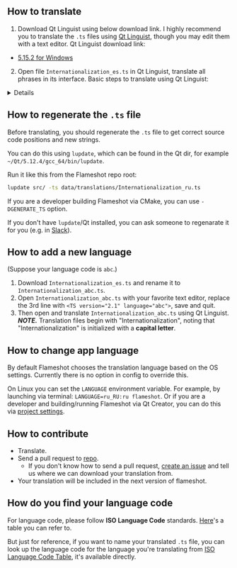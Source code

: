 
## How to translate

1. Download Qt Linguist using below download link.
   I highly recommend you to translate the `.ts` files using [Qt Linguist](http://doc.qt.io/qt-5/qtlinguist-index.html), though you may edit them with a text editor.
   Qt Linguist download link:

* [5.15.2 for Windows](https://github.com/thurask/Qt-Linguist/releases/download/20201205/linguist_5.15.2.zip) 

2. Open file `Internationalization_es.ts` in Qt Linguist, translate all phrases in its interface.
   Basic steps to translate using Qt Linguist:

<details>
<img src="https://user-images.githubusercontent.com/10769951/36840468-06f93926-1d80-11e8-8426-4f5a751ea25c.jpg" alt="linguist"/>
</details>


## How to regenerate the `.ts` file

Before translating, you should regenerate the `.ts` file to get correct source code positions and new strings.

You can do this using `lupdate`, which can be found in the Qt dir, for example `~/Qt/5.12.4/gcc_64/bin/lupdate`.

Run it like this from the Flameshot repo root:

```sh
lupdate src/ -ts data/translations/Internationalization_ru.ts
```

If you are a developer building Flameshot via CMake, you can use `-DGENERATE_TS` option.

If you don't have `lupdate`/Qt installed, you can ask someone to regenarate it for you (e.g. in [Slack](https://flameshotworkspace.slack.com)).

## How to add a new language

(Suppose your language code is `abc`.)

1. Download `Internationalization_es.ts` and rename it to `Internationalization_abc.ts`.
2. Open `Internationalization_abc.ts` with your favorite text editor, replace the 3rd line with `<TS version="2.1" language="abc">`, save and quit.
3. Then open and translate `Internationalization_abc.ts` using Qt Linguist.
   ***NOTE.*** Translation files begin with "Internationalization", noting that "Internationalization" is initialized with a **capital letter**.

## How to change app language

By default Flameshot chooses the translation language based on the OS settings.
Currently there is no option in config to override this.

On Linux you can set the `LANGUAGE` environment variable.
For example, by launching via terminal: `LANGUAGE=ru_RU:ru flameshot`.
Or if you are a developer and building/running Flameshot via Qt Creator, you can do this via [project settings](img/qt-creator-env-vars.png).

## How to contribute

* Translate.
* Send a pull request to [repo](https://github.com/flameshot-org/flameshot).
  * If you don't know how to send a pull request, [create an issue](https://github.com/flameshot-org/translation-instruction/issues) and tell us where we can download your translation from.
* Your translation will be included in the next version of flameshot.


## How do you find  your language code

For language code, please follow **ISO Language Code** standards. [Here](http://www.lingoes.net/en/translator/langcode.htm)'s a table you can refer to. 

But just for reference, if you want to name your translated `.ts` file, you can look up the language code for the language you're translating from [ISO Language Code Table](https://github.com/flameshot-org/translation-instruction/blob/master/ISO_Language_Code_Table.md), it's available directly.
